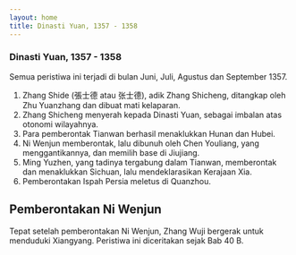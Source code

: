 ```yaml
---
layout: home
title: Dinasti Yuan, 1357 - 1358
---
```


### Dinasti Yuan, 1357 - 1358

Semua peristiwa ini terjadi di bulan Juni, Juli, Agustus dan September 1357.

1. Zhang Shide (張士德 atau 张士德), adik Zhang Shicheng, ditangkap oleh Zhu Yuanzhang dan dibuat mati kelaparan.
2. Zhang Shicheng menyerah kepada Dinasti Yuan, sebagai imbalan atas otonomi wilayahnya.
3. Para pemberontak Tianwan berhasil menaklukkan Hunan dan Hubei.
4. Ni Wenjun memberontak, lalu dibunuh oleh Chen Youliang, yang menggantikannya, dan memilih base di Jiujiang.
5. Ming Yuzhen, yang tadinya tergabung dalam Tianwan, memberontak dan menaklukkan Sichuan, lalu mendeklarasikan Kerajaan Xia.
6. Pemberontakan Ispah Persia meletus di Quanzhou.

## Pemberontakan Ni Wenjun

Tepat setelah pemberontakan Ni Wenjun, Zhang Wuji bergerak untuk menduduki Xiangyang. Peristiwa ini diceritakan sejak Bab 40 B.

